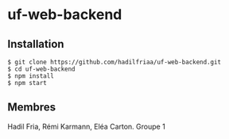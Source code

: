 # uf-web-backend

## Installation
```
$ git clone https://github.com/hadilfriaa/uf-web-backend.git
$ cd uf-web-backend
$ npm install
$ npm start
```

## Membres
Hadil Fria, Rémi Karmann, Eléa Carton.
Groupe 1